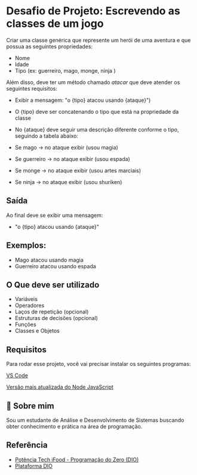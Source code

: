 
# Desafio de Projeto: Escrevendo as classes de um jogo

Criar uma classe genérica que represente um herói de uma aventura e que possua as seguintes propriedades:

- Nome
- Idade
- Tipo (ex: guerreiro, mago, monge, ninja )
  

Além disso, deve ter um método chamado *atacar* que deve atender os seguintes requisitos:

- Exibir a mensagem: "o {tipo} atacou usando {ataque}")
- O {tipo} deve ser concatenando o tipo que está na propriedade da classe
- No {ataque} deve seguir uma descrição diferente conforme o tipo, seguindo a tabela abaixo:

- Se mago -> no ataque exibir (usou magia)
- Se guerreiro -> no ataque exibir (usou espada)
- Se monge -> no ataque exibir (usou artes marciais)
- Se ninja -> no ataque exibir (usou shuriken)


## Saída

Ao final deve se exibir uma mensagem:

- "o {tipo} atacou usando {ataque}"
  
## Exemplos:
- Mago atacou usando magia
- Guerreiro atacou usando espada
  
## O Que deve ser utilizado

- Variáveis
- Operadores
- Laços de repetição (opcional)
- Estruturas de decisões (opcional)
- Funções
- Classes e Objetos

## Requisitos

Para rodar esse projeto, você vai precisar instalar os seguintes programas:

[VS Code](https://code.visualstudio.com/)

[Versão mais atualizada do Node JavaScript](https://nodejs.org/en)




## 🚀 Sobre mim
Sou um estudante de Análise e Desenvolvimento de Sistemas buscando obter conhecimento e prática na área de programação.


## Referência

 - [Potência Tech iFood - Programação do Zero (DIO)](https://web.dio.me/track/potencia-tech-ifood-programacao-do-zero)
 - [Plataforma DIO](https://dio.me)

